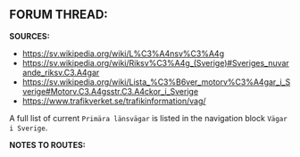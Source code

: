 ﻿**FORUM THREAD:**
- 


**SOURCES:**
- https://sv.wikipedia.org/wiki/L%C3%A4nsv%C3%A4g
- https://sv.wikipedia.org/wiki/Riksv%C3%A4g_(Sverige)#Sveriges_nuvarande_riksv.C3.A4gar
- https://sv.wikipedia.org/wiki/Lista_%C3%B6ver_motorv%C3%A4gar_i_Sverige#Motorv.C3.A4gsstr.C3.A4ckor_i_Sverige
- https://www.trafikverket.se/trafikinformation/vag/

A full list of current `Primära länsvägar` is listed in the navigation block `Vägar i Sverige`.

**NOTES TO ROUTES:**
